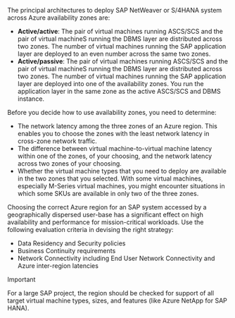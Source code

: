 The principal architectures to deploy SAP NetWeaver or S/4HANA system across Azure availability zones are:

- **Active/active**: The pair of virtual machines running ASCS/SCS and the pair of virtual machineS running the DBMS layer are distributed across two zones. The number of virtual machines running the SAP application layer are deployed to an even number across the same two zones.
- **Active/passive**: The pair of virtual machines running ASCS/SCS and the pair of virtual machineS running the DBMS layer are distributed across two zones. The number of virtual machines running the SAP application layer are deployed into one of the availability zones. You run the application layer in the same zone as the active ASCS/SCS and DBMS instance.

Before you decide how to use availability zones, you need to determine:

- The network latency among the three zones of an Azure region. This enables you to choose the zones with the least network latency in cross-zone network traffic.
- The difference between virtual machine-to-virtual machine latency within one of the zones, of your choosing, and the network latency across two zones of your choosing.
- Whether the virtual machine types that you need to deploy are available in the two zones that you selected. With some virtual machines, especially M-Series virtual machines, you might encounter situations in which some SKUs are available in only two of the three zones.

Choosing the correct Azure region for an SAP system accessed by a geographically dispersed user-base has a significant effect on high availability and performance for mission-critical workloads. Use the following evaluation criteria in devising the right strategy:

- Data Residency and Security policies
- Business Continuity requirements
- Network Connectivity including End User Network Connectivity and Azure inter-region latencies

> [!IMPORTANT]
> For a large SAP project, the region should be checked for support of all target virtual machine types, sizes, and features (like Azure NetApp for SAP HANA).
